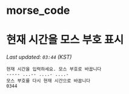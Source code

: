 # morse_code
# 현재 시간을 모스 부호 표시
<!-- MORSE_TIME_START -->
_Last updated: `03:44` (KST)_

```
현재 시간을 입력하세요. 모스 부호로 바꿉니다
----- ...-- ....- ....-
모스 부호를 다시 현재 시간으로 바꿉니다
0344
```
<!-- MORSE_TIME_END -->
